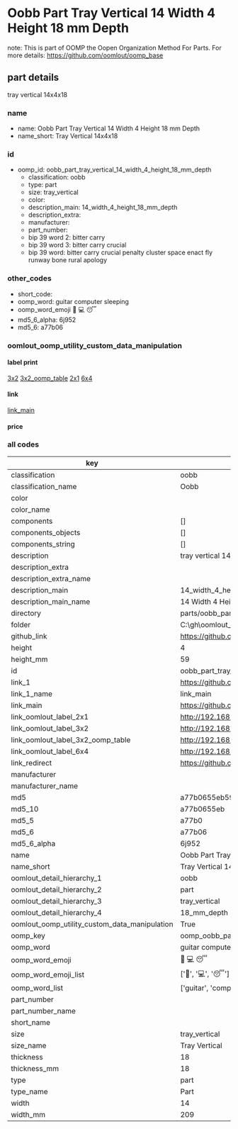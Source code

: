 # Oobb Part Tray Vertical 14 Width 4 Height 18 mm Depth  

note: This is part of OOMP the Oopen Organization Method For Parts. For more details: https://github.com/oomlout/oomp_base

##  part details
  



tray vertical 14x4x18



### name
* name: Oobb Part Tray Vertical 14 Width 4 Height 18 mm Depth
* name_short: Tray Vertical 14x4x18 
### id
* oomp_id: oobb_part_tray_vertical_14_width_4_height_18_mm_depth
  * classification: oobb
  * type: part
  * size: tray_vertical
  * color: 
  * description_main: 14_width_4_height_18_mm_depth
  * description_extra: 
  * manufacturer: 
  * part_number: 
  * bip 39 word 2: bitter carry
  * bip 39 word 3: bitter carry crucial
  * bip 39 word: bitter carry crucial penalty cluster space enact fly runway bone rural apology

### other_codes
* short_code: 
* oomp_word: guitar computer sleeping
* oomp_word_emoji :guitar: :computer: :sleeping:
* md5_6_alpha: 6j952
* md5_6: a77b06






### oomlout_oomp_utility_custom_data_manipulation
#### label print
[3x2](http://192.168.1.245:1112/?label=oomp%206j952)
[3x2_oomp_table](http://192.168.1.108:1112/?label=oomp%206j952)
[2x1](http://192.168.1.242:1112/?label=oomp%206j952)
[6x4](http://192.168.1.55:1112/?label=oomp%206j952)    

#### link

[link_main](https://github.com/oomlout/oomlout_oobb_version_4_generated_parts/tree/main/navigation_oomp/oobb/part/tray_vertical/14_width_4_height_18_mm_depth/part)                              

#### price







### all codes 
| key | value |  
| --- | --- |  
| classification | oobb |  
| classification_name | Oobb |  
| color |  |  
| color_name |  |  
| components | [] |  
| components_objects | [] |  
| components_string | [] |  
| description | tray vertical 14x4x18 |  
| description_extra |  |  
| description_extra_name |  |  
| description_main | 14_width_4_height_18_mm_depth |  
| description_main_name | 14 Width 4 Height 18 mm Depth |  
| directory | parts/oobb_part_tray_vertical_14_width_4_height_18_mm_depth |  
| folder | C:\gh\oomlout_oobb_version_4_generated_parts\parts\oobb_part_tray_vertical_14_width_4_height_18_mm_depth |  
| github_link | https://github.com/oomlout/oomlout_oomp_part_src/tree/main/parts/oobb_part_tray_vertical_14_width_4_height_18_mm_depth |  
| height | 4 |  
| height_mm | 59 |  
| id | oobb_part_tray_vertical_14_width_4_height_18_mm_depth |  
| link_1 | https://github.com/oomlout/oomlout_oobb_version_4_generated_parts/tree/main/navigation_oomp/oobb/part/tray_vertical/14_width_4_height_18_mm_depth/part |  
| link_1_name | link_main |  
| link_main | https://github.com/oomlout/oomlout_oobb_version_4_generated_parts/tree/main/navigation_oomp/oobb/part/tray_vertical/14_width_4_height_18_mm_depth/part |  
| link_oomlout_label_2x1 | http://192.168.1.242:1112/?label=oomp%206j952 |  
| link_oomlout_label_3x2 | http://192.168.1.245:1112/?label=oomp%206j952 |  
| link_oomlout_label_3x2_oomp_table | http://192.168.1.108:1112/?label=oomp%206j952 |  
| link_oomlout_label_6x4 | http://192.168.1.55:1112/?label=oomp%206j952 |  
| link_redirect | https://github.com/oomlout/oomlout_oobb_version_4_generated_parts/tree/main/parts/oobb_tray_vertical_14_04_18 |  
| manufacturer |  |  
| manufacturer_name |  |  
| md5 | a77b0655eb59e92f41163a2868c8b8b6 |  
| md5_10 | a77b0655eb |  
| md5_5 | a77b0 |  
| md5_6 | a77b06 |  
| md5_6_alpha | 6j952 |  
| name | Oobb Part Tray Vertical 14 Width 4 Height 18 mm Depth |  
| name_short | Tray Vertical 14x4x18  |  
| oomlout_detail_hierarchy_1 | oobb |  
| oomlout_detail_hierarchy_2 | part |  
| oomlout_detail_hierarchy_3 | tray_vertical |  
| oomlout_detail_hierarchy_4 | 18_mm_depth |  
| oomlout_oomp_utility_custom_data_manipulation | True |  
| oomp_key | oomp_oobb_part_tray_vertical_14_width_4_height_18_mm_depth |  
| oomp_word | guitar computer sleeping |  
| oomp_word_emoji | :guitar: :computer: :sleeping: |  
| oomp_word_emoji_list | [':guitar:', ':computer:', ':sleeping:'] |  
| oomp_word_list | ['guitar', 'computer', 'sleeping'] |  
| part_number |  |  
| part_number_name |  |  
| short_name |  |  
| size | tray_vertical |  
| size_name | Tray Vertical |  
| thickness | 18 |  
| thickness_mm | 18 |  
| type | part |  
| type_name | Part |  
| width | 14 |  
| width_mm | 209 |  

